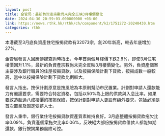 ```yaml
---
layout: post
title: 金管局：最新負資產宗數尚未完全反映3月樓價變化
date: 2024-04-30 20:59:03.000000000 +08:00
link: https://news.rthk.hk/rthk/ch/component/k2/1751272-20240430.htm
categories: rthk
---
```


本港截至3月底負資產住宅按揭貸款有32073宗，創20年新高，較去年底增加27%。

金管局發言人回應傳媒查詢時指出，今年首兩個月樓價下跌2.8%，即使3月住宅樓價回升1.1%，最新的負資產宗數尚未完全反映3月樓價變化。另外，負資產個案主要涉及銀行職員的住屋按揭貸款，以及按揭保險計劃下貸款，按揭成數一般較高，當中以按揭保險計劃下貸款比例較大。

發言人指出，按保計劃原意是按風險為本原則幫助市民置業。計劃對申請人還款能力有嚴謹要求，需要符合特定資格，包括以50%為上限的供款與入息比率。如果要敘造超過八成樓價的按揭保險，按保計劃對申請人更設有額外要求，包括必須是首次置業及固定受薪人士。

發言人重申，銀行業住宅按揭貸款資產質素維持良好。3月底整體按揭貸款拖欠比率0.09%，負資產個案拖欠比率0.06%，反映絕大部份按揭貸款借款人都能如期還款，銀行按揭業務風險可控。
